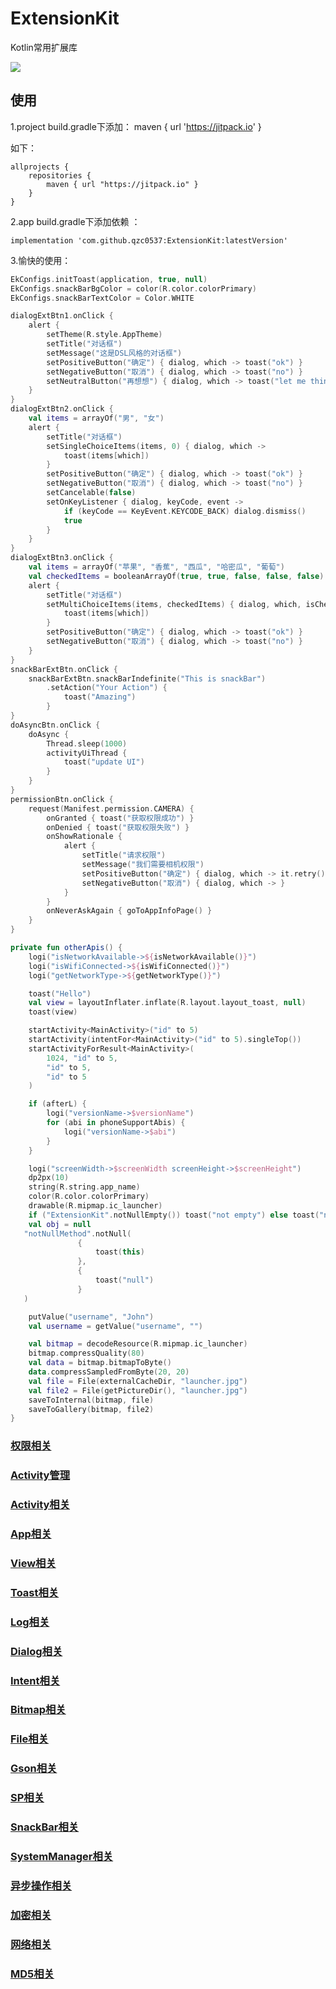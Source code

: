 # ExtensionKit
Kotlin常用扩展库

[![](https://jitpack.io/v/qzc0537/ExtensionKit.svg)](https://jitpack.io/#qzc0537/ExtensionKit)


使用
--
1.project build.gradle下添加：
maven { url 'https://jitpack.io' }

如下：

```
allprojects {
    repositories {
        maven { url "https://jitpack.io" }
    }
}
```

2.app build.gradle下添加依赖 ：

```
implementation 'com.github.qzc0537:ExtensionKit:latestVersion'
```

3.愉快的使用：
```kotlin
EkConfigs.initToast(application, true, null)
EkConfigs.snackBarBgColor = color(R.color.colorPrimary)
EkConfigs.snackBarTextColor = Color.WHITE

dialogExtBtn1.onClick {
    alert {
        setTheme(R.style.AppTheme)
        setTitle("对话框")
        setMessage("这是DSL风格的对话框")
        setPositiveButton("确定") { dialog, which -> toast("ok") }
        setNegativeButton("取消") { dialog, which -> toast("no") }
        setNeutralButton("再想想") { dialog, which -> toast("let me think") }
    }
}
dialogExtBtn2.onClick {
    val items = arrayOf("男", "女")
    alert {
        setTitle("对话框")
        setSingleChoiceItems(items, 0) { dialog, which ->
            toast(items[which])
        }
        setPositiveButton("确定") { dialog, which -> toast("ok") }
        setNegativeButton("取消") { dialog, which -> toast("no") }
        setCancelable(false)
        setOnKeyListener { dialog, keyCode, event ->
            if (keyCode == KeyEvent.KEYCODE_BACK) dialog.dismiss()
            true
        }
    }
}
dialogExtBtn3.onClick {
    val items = arrayOf("苹果", "香蕉", "西瓜", "哈密瓜", "葡萄")
    val checkedItems = booleanArrayOf(true, true, false, false, false)
    alert {
        setTitle("对话框")
        setMultiChoiceItems(items, checkedItems) { dialog, which, isChecked ->
            toast(items[which])
        }
        setPositiveButton("确定") { dialog, which -> toast("ok") }
        setNegativeButton("取消") { dialog, which -> toast("no") }
    }
}
snackBarExtBtn.onClick {
    snackBarExtBtn.snackBarIndefinite("This is snackBar")
        .setAction("Your Action") {
            toast("Amazing")
        }
}
doAsyncBtn.onClick {
    doAsync {
        Thread.sleep(1000)
        activityUiThread {
            toast("update UI")
        }
    }
}
permissionBtn.onClick {
    request(Manifest.permission.CAMERA) {
        onGranted { toast("获取权限成功") }
        onDenied { toast("获取权限失败") }
        onShowRationale {
            alert {
                setTitle("请求权限")
                setMessage("我们需要相机权限")
                setPositiveButton("确定") { dialog, which -> it.retry() }
                setNegativeButton("取消") { dialog, which -> }
            }
        }
        onNeverAskAgain { goToAppInfoPage() }
    }
}

private fun otherApis() {
    logi("isNetworkAvailable->${isNetworkAvailable()}")
    logi("isWifiConnected->${isWifiConnected()}")
    logi("getNetworkType->${getNetworkType()}")

    toast("Hello")
    val view = layoutInflater.inflate(R.layout.layout_toast, null)
    toast(view)

    startActivity<MainActivity>("id" to 5)
    startActivity(intentFor<MainActivity>("id" to 5).singleTop())
    startActivityForResult<MainActivity>(
        1024, "id" to 5,
        "id" to 5,
        "id" to 5
    )

    if (afterL) {
        logi("versionName->$versionName")
        for (abi in phoneSupportAbis) {
            logi("versionName->$abi")
        }
    }

    logi("screenWidth->$screenWidth screenHeight->$screenHeight")
    dp2px(10)
    string(R.string.app_name)
    color(R.color.colorPrimary)
    drawable(R.mipmap.ic_launcher)
    if ("ExtensionKit".notNullEmpty()) toast("not empty") else toast("null or empty")
    val obj = null
   "notNullMethod".notNull(
               {
                   toast(this)
               },
               {
                   toast("null")
               }
   )

    putValue("username", "John")
    val username = getValue("username", "")

    val bitmap = decodeResource(R.mipmap.ic_launcher)
    bitmap.compressQuality(80)
    val data = bitmap.bitmapToByte()
    data.compressSampledFromByte(20, 20)
    val file = File(externalCacheDir, "launcher.jpg")
    val file2 = File(getPictureDir(), "launcher.jpg")
    saveToInternal(bitmap, file)
    saveToGallery(bitmap, file2)
}
```

### [权限相关](https://github.com/qzc0537/ExtensionKit/blob/master/extensionkit/src/main/java/com/qzc/extensionkit/permission/PermissionExt.kt)

### [Activity管理](https://github.com/qzc0537/ExtensionKit/blob/master/extensionkit/src/main/java/com/qzc/extensionkit/lifecycle/ActivityManager)

### [Activity相关](https://github.com/qzc0537/ExtensionKit/blob/master/extensionkit/src/main/java/com/qzc/extensionkit/ext/ActivityExt.kt)

### [App相关](https://github.com/qzc0537/ExtensionKit/blob/master/extensionkit/src/main/java/com/qzc/extensionkit/ext/AppExt.kt)

### [View相关](https://github.com/qzc0537/ExtensionKit/blob/master/extensionkit/src/main/java/com/qzc/extensionkit/ext/ViewExt.kt)

### [Toast相关](https://github.com/qzc0537/ExtensionKit/blob/master/extensionkit/src/main/java/com/qzc/extensionkit/ext/ToastExt.kt)

### [Log相关](https://github.com/qzc0537/ExtensionKit/blob/master/extensionkit/src/main/java/com/qzc/extensionkit/ext/LogExt.kt)

### [Dialog相关](https://github.com/qzc0537/ExtensionKit/blob/master/extensionkit/src/main/java/com/qzc/extensionkit/ext/DialogExt.kt)

### [Intent相关](https://github.com/qzc0537/ExtensionKit/blob/master/extensionkit/src/main/java/com/qzc/extensionkit/ext/IntentExt.kt)

### [Bitmap相关](https://github.com/qzc0537/ExtensionKit/blob/master/extensionkit/src/main/java/com/qzc/extensionkit/ext/BitmapExt.kt)

### [File相关](https://github.com/qzc0537/ExtensionKit/blob/master/extensionkit/src/main/java/com/qzc/extensionkit/ext/FileExt.kt)

### [Gson相关](https://github.com/qzc0537/ExtensionKit/blob/master/extensionkit/src/main/java/com/qzc/extensionkit/ext/GsonExt.kt)

### [SP相关](https://github.com/qzc0537/ExtensionKit/blob/master/extensionkit/src/main/java/com/qzc/extensionkit/ext/SharedPreferencesExt.kt)

### [SnackBar相关](https://github.com/qzc0537/ExtensionKit/blob/master/extensionkit/src/main/java/com/qzc/extensionkit/ext/SnackBarExt.kt)

### [SystemManager相关](https://github.com/qzc0537/ExtensionKit/blob/master/extensionkit/src/main/java/com/qzc/extensionkit/ext/SystemServiceExt.kt)

### [异步操作相关](https://github.com/qzc0537/ExtensionKit/blob/master/extensionkit/src/main/java/com/qzc/extensionkit/ext/AsyncExt.kt)

### [加密相关](https://github.com/qzc0537/ExtensionKit/blob/master/extensionkit/src/main/java/com/qzc/extensionkit/ext/AesExt.kt)

### [网络相关](https://github.com/qzc0537/ExtensionKit/blob/master/extensionkit/src/main/java/com/qzc/extensionkit/ext/NetworkExt.kt)

### [MD5相关](https://github.com/qzc0537/ExtensionKit/blob/master/extensionkit/src/main/java/com/qzc/extensionkit/ext/MD5Ext.kt)